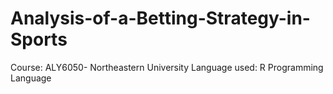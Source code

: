 # Analysis-of-a-Betting-Strategy-in-Sports
Course: ALY6050- Northeastern University
Language used: R Programming Language 

